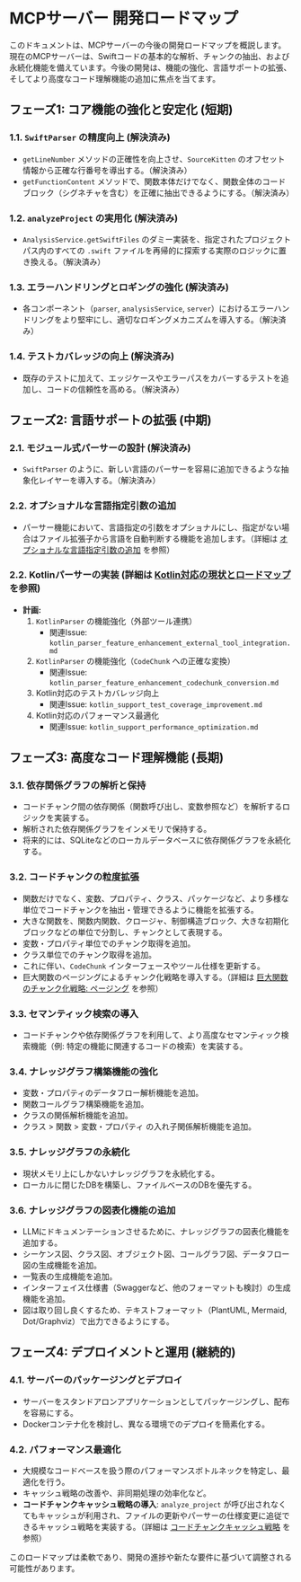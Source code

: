 # MCPサーバー 開発ロードマップ

このドキュメントは、MCPサーバーの今後の開発ロードマップを概説します。現在のMCPサーバーは、Swiftコードの基本的な解析、チャンクの抽出、および永続化機能を備えています。今後の開発は、機能の強化、言語サポートの拡張、そしてより高度なコード理解機能の追加に焦点を当てます。

## フェーズ1: コア機能の強化と安定化 (短期)

### 1.1. `SwiftParser` の精度向上 (解決済み)

- `getLineNumber` メソッドの正確性を向上させ、`SourceKitten` のオフセット情報から正確な行番号を導出する。（解決済み）
- `getFunctionContent` メソッドで、関数本体だけでなく、関数全体のコードブロック（シグネチャを含む）を正確に抽出できるようにする。（解決済み）

### 1.2. `analyzeProject` の実用化 (解決済み)

- `AnalysisService.getSwiftFiles` のダミー実装を、指定されたプロジェクトパス内のすべての `.swift` ファイルを再帰的に探索する実際のロジックに置き換える。（解決済み）

### 1.3. エラーハンドリングとロギングの強化 (解決済み)

- 各コンポーネント（`parser`, `analysisService`, `server`）におけるエラーハンドリングをより堅牢にし、適切なロギングメカニズムを導入する。（解決済み）

### 1.4. テストカバレッジの向上 (解決済み)

- 既存のテストに加えて、エッジケースやエラーパスをカバーするテストを追加し、コードの信頼性を高める。（解決済み）

## フェーズ2: 言語サポートの拡張 (中期)

### 2.1. モジュール式パーサーの設計 (解決済み)

- `SwiftParser` のように、新しい言語のパーサーを容易に追加できるような抽象化レイヤーを導入する。（解決済み）

### 2.2. オプショナルな言語指定引数の追加

- パーサー機能において、言語指定の引数をオプショナルにし、指定がない場合はファイル拡張子から言語を自動判断する機能を追加します。（詳細は [オプショナルな言語指定引数の追加](issues/feature_optional_language_argument.md) を参照）

### 2.2. Kotlinパーサーの実装 (詳細は [Kotlin対応の現状とロードマップ](kotlin_support.md) を参照)

- **計画:**
  1.  `KotlinParser` の機能強化（外部ツール連携）
      - 関連Issue: `kotlin_parser_feature_enhancement_external_tool_integration.md`
  2.  `KotlinParser` の機能強化（`CodeChunk` への正確な変換）
      - 関連Issue: `kotlin_parser_feature_enhancement_codechunk_conversion.md`
  3.  Kotlin対応のテストカバレッジ向上
      - 関連Issue: `kotlin_support_test_coverage_improvement.md`
  4.  Kotlin対応のパフォーマンス最適化
      - 関連Issue: `kotlin_support_performance_optimization.md`

## フェーズ3: 高度なコード理解機能 (長期)

### 3.1. 依存関係グラフの解析と保持

- コードチャンク間の依存関係（関数呼び出し、変数参照など）を解析するロジックを実装する。
- 解析された依存関係グラフをインメモリで保持する。
- 将来的には、SQLiteなどのローカルデータベースに依存関係グラフを永続化する。

### 3.2. コードチャンクの粒度拡張

- 関数だけでなく、変数、プロパティ、クラス、パッケージなど、より多様な単位でコードチャンクを抽出・管理できるように機能を拡張する。
- 大きな関数を、関数内関数、クロージャ、制御構造ブロック、大きな初期化ブロックなどの単位で分割し、チャンクとして表現する。
- 変数・プロパティ単位でのチャンク取得を追加。
- クラス単位でのチャンク取得を追加。
- これに伴い、`CodeChunk` インターフェースやツール仕様を更新する。
- 巨大関数のページングによるチャンク化戦略を導入する。（詳細は [巨大関数のチャンク化戦略: ページング](chunking_paging_strategy.md) を参照）

### 3.3. セマンティック検索の導入

- コードチャンクや依存関係グラフを利用して、より高度なセマンティック検索機能（例: 特定の機能に関連するコードの検索）を実装する。

### 3.4. ナレッジグラフ構築機能の強化

- 変数・プロパティのデータフロー解析機能を追加。
- 関数コールグラフ構築機能を追加。
- クラスの関係解析機能を追加。
- クラス > 関数 > 変数・プロパティ の入れ子関係解析機能を追加。

### 3.5. ナレッジグラフの永続化

- 現状メモリ上にしかないナレッジグラフを永続化する。
- ローカルに閉じたDBを構築し、ファイルベースのDBを優先する。

### 3.6. ナレッジグラフの図表化機能の追加

- LLMにドキュメンテーションさせるために、ナレッジグラフの図表化機能を追加する。
- シーケンス図、クラス図、オブジェクト図、コールグラフ図、データフロー図の生成機能を追加。
- 一覧表の生成機能を追加。
- インターフェイス仕様書（Swaggerなど、他のフォーマットも検討）の生成機能を追加。
- 図は取り回し良くするため、テキストフォーマット（PlantUML, Mermaid, Dot/Graphviz）で出力できるようにする。

## フェーズ4: デプロイメントと運用 (継続的)

### 4.1. サーバーのパッケージングとデプロイ

- サーバーをスタンドアロンアプリケーションとしてパッケージングし、配布を容易にする。
- Dockerコンテナ化を検討し、異なる環境でのデプロイを簡素化する。

### 4.2. パフォーマンス最適化

- 大規模なコードベースを扱う際のパフォーマンスボトルネックを特定し、最適化を行う。
- キャッシュ戦略の改善や、非同期処理の効率化など。
- **コードチャンクキャッシュ戦略の導入**: `analyze_project` が呼び出されなくてもキャッシュが利用され、ファイルの更新やパーサーの仕様変更に追従できるキャッシュ戦略を実装する。（詳細は [コードチャンクキャッシュ戦略](cache_strategy.md) を参照）

このロードマップは柔軟であり、開発の進捗や新たな要件に基づいて調整される可能性があります。
